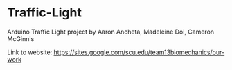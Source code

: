 # Traffic-Light
Arduino Traffic Light project by Aaron Ancheta, Madeleine Doi, Cameron McGinnis

Link to website: https://sites.google.com/scu.edu/team13biomechanics/our-work
